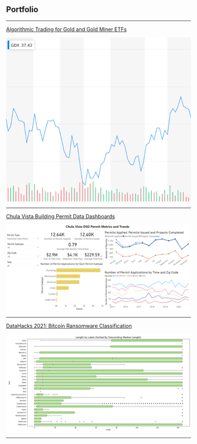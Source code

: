 ## Portfolio

---
[Algorithmic Trading for Gold and Gold Miner ETFs](http://example.com/)

<img src="images/example GDX chart.PNG?raw=true"/>

---
[Chula Vista Building Permit Data Dashboards](/project_chula_vista.md)

<img src="images/example dashboard 1.PNG?raw=true"/>

---
[DataHacks 2021: Bitcoin Ransomware Classification](/pdf/sample_presentation.pdf)

<img src="images/Boxplot Length by Label.PNG?raw=true"/>


---
